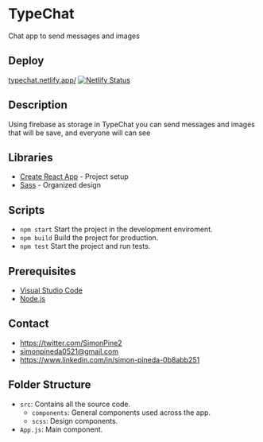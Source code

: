 # TypeChat

Chat app to send messages and images

## Deploy

[typechat.netlify.app/](https://typechat.netlify.app/)
[![Netlify Status](https://api.netlify.com/api/v1/badges/a253097a-2925-4d33-bb21-7eb6cf663ab0/deploy-status)](https://app.netlify.com/sites/typechat/deploys)

## Description

Using firebase as storage in TypeChat you can send messages and images that will be save, and everyone will can see

## Libraries

- [Create React App][cra] - Project setup
- [Sass][ss] - Organized design

## Scripts

- `npm start`
    Start the project in the development enviroment.
- `npm build`
    Build the project for production.
- `npm test`
    Start the project and run tests.

## Prerequisites

- [Visual Studio Code](https://code.visualstudio.com/)
- [Node.js](https://nodejs.org)

## Contact

- https://twitter.com/SimonPine2
- simonpineda0521@gmail.com
- https://www.linkedin.com/in/simon-pineda-0b8abb251

## Folder Structure

- `src`: Contains all the source code.
    - `components`: General components used across the app.
    - `scss`: Design components.
- `App.js`: Main component.

[deploy]: https://typechat.netlify.app/
[status]: https://api.netlify.com/api/v1/badges/a253097a-2925-4d33-bb21-7eb6cf663ab0/deploy-status
[netlify]: https://app.netlify.com/sites/typechat/deploys
[cra]: https://github.com/facebook/create-react-app
[ss]: https://sass-lang.com/
